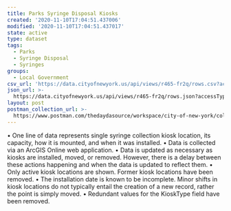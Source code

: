 ```yaml
---
title: Parks Syringe Disposal Kiosks
created: '2020-11-10T17:04:51.437006'
modified: '2020-11-10T17:04:51.437017'
state: active
type: dataset
tags:
  - Parks
  - Syringe Disposal
  - Syringes
groups:
  - Local Government
csv_url: 'https://data.cityofnewyork.us/api/views/r465-fr2q/rows.csv?accessType=DOWNLOAD'
json_url: >-
  https://data.cityofnewyork.us/api/views/r465-fr2q/rows.json?accessType=DOWNLOAD
layout: post
postman_collection_url: >-
  https://www.postman.com/thedaydasource/workspace/city-of-new-york/collection/15909983-900096b6-f54f-41e9-8fb9-905bf96f7599
---
```

• One line of data represents single syringe collection kiosk location, its capacity, how it is mounted, and when it was installed.
• Data is collected via an ArcGIS Online web application.
• Data is updated as necessary as kiosks are installed, moved, or removed. However, there is a delay between these actions happening and when the data is updated to reflect them.
• Only active kiosk locations are shown. Former kiosk locations have  been removed.
• The installation date is known to be incomplete. Minor shifts in kiosk locations do not typically entail the creation of a new record, rather the point is simply moved.
• Redundant values for the KioskType field have been removed.
